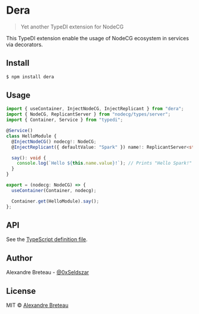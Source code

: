 # Dera

> Yet another TypeDI extension for NodeCG

This TypeDI extension enable the usage of NodeCG ecosystem in services via decorators.

## Install

```bash
$ npm install dera
```

## Usage

```typescript
import { useContainer, InjectNodeCG, InjectReplicant } from "dera";
import { NodeCG, ReplicantServer } from "nodecg/types/server";
import { Container, Service } from "typedi";

@Service()
class HelloModule {
  @InjectNodeCG() nodecg!: NodeCG;
  @InjectReplicant({ defaultValue: "Spark" }) name!: ReplicantServer<string>;

  say(): void {
    console.log(`Hello ${this.name.value}!`); // Prints "Hello Spark!"
  }
}

export = (nodecg: NodeCG) => {
  useContainer(Container, nodecg);

  Container.get(HelloModule).say();
};
```

## API

See the [TypeScript definition file](./index.d.ts).

## Author

Alexandre Breteau - [@0xSeldszar](https://twitter.com/0xSeldszar)

## License

MIT © [Alexandre Breteau](https://seldszar.fr)
